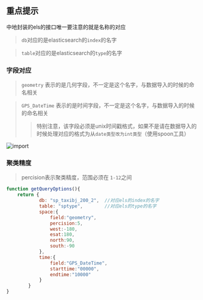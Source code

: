 ## 重点提示

中地封装的els的接口唯一要注意的就是名称的对应

> `db`对应的是elasticsearch的`index`的名字

> `table`对应的是elasticsearch的`type`的名字

### 字段对应

> `geometry` 表示的是几何字段，不一定是这个名字，与数据导入的时候的命名相关

> `GPS_DateTime` 表示的是时间字段，不一定是这个名字，与数据导入的时候的命名相关
> > 特别注意，该字段必须是unix时间戳格式，如果不是请在数据导入的时候处理对应的格式为从`date类型改为int类型`（使用spoon工具）

![import](../demo/mapbox/markdown/elasticsearch/import.png)


### 聚类精度

> percision表示聚类精度，范围必须在 `1-12`之间

``` javascript
function getQueryOptions(){
    return {
            db: "sp_taxibj_200_2",  //对应els的index的名字
            table: "sptype",        //对应els的type的名字
            space:{
                field:"geometry",
                percision:5,
                west:-180,
                esat:180,
                north:90,
                south:-90
            },
            time:{
                field:"GPS_DateTime",
                starttime:"00000",
                endtime:"10000"
            }
        }
}
```